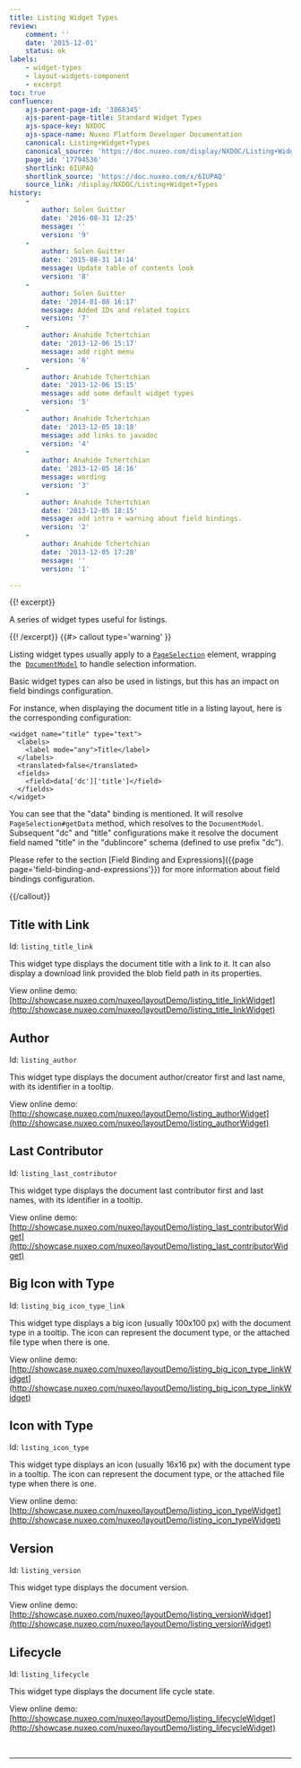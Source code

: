 ```yaml
---
title: Listing Widget Types
review:
    comment: ''
    date: '2015-12-01'
    status: ok
labels:
    - widget-types
    - layout-widgets-component
    - excerpt
toc: true
confluence:
    ajs-parent-page-id: '3868345'
    ajs-parent-page-title: Standard Widget Types
    ajs-space-key: NXDOC
    ajs-space-name: Nuxeo Platform Developer Documentation
    canonical: Listing+Widget+Types
    canonical_source: 'https://doc.nuxeo.com/display/NXDOC/Listing+Widget+Types'
    page_id: '17794536'
    shortlink: 6IUPAQ
    shortlink_source: 'https://doc.nuxeo.com/x/6IUPAQ'
    source_link: /display/NXDOC/Listing+Widget+Types
history:
    - 
        author: Solen Guitter
        date: '2016-08-31 12:25'
        message: ''
        version: '9'
    - 
        author: Solen Guitter
        date: '2015-08-31 14:14'
        message: Update table of contents look
        version: '8'
    - 
        author: Solen Guitter
        date: '2014-01-08 16:17'
        message: Added IDs and related topics
        version: '7'
    - 
        author: Anahide Tchertchian
        date: '2013-12-06 15:17'
        message: add right menu
        version: '6'
    - 
        author: Anahide Tchertchian
        date: '2013-12-06 15:15'
        message: add some default widget types
        version: '5'
    - 
        author: Anahide Tchertchian
        date: '2013-12-05 18:18'
        message: add links to javadoc
        version: '4'
    - 
        author: Anahide Tchertchian
        date: '2013-12-05 18:16'
        message: wording
        version: '3'
    - 
        author: Anahide Tchertchian
        date: '2013-12-05 18:15'
        message: add intro + warning about field bindings.
        version: '2'
    - 
        author: Anahide Tchertchian
        date: '2013-12-05 17:28'
        message: ''
        version: '1'

---
```

{{! excerpt}}

A series of widget types useful for listings.

{{! /excerpt}} {{#> callout type='warning' }}

Listing widget types usually apply to a [`PageSelection`](http://community.nuxeo.com/api/nuxeo/5.9.1/javadoc/org/nuxeo/ecm/platform/query/api/PageSelection.html) element, wrapping the&nbsp; [`DocumentModel`](http://community.nuxeo.com/api/nuxeo/5.9.1/javadoc/org/nuxeo/ecm/core/api/DocumentModel.html) to handle selection information.

Basic widget types can also be used in listings, but this has an impact on field bindings configuration.

For instance, when displaying the document title in a listing layout, here is the corresponding configuration:

```
<widget name="title" type="text">
  <labels>
    <label mode="any">Title</label>
  </labels>
  <translated>false</translated>
  <fields>
    <field>data['dc']['title']</field>
  </fields>
</widget>
```

You can see that the "data" binding is mentioned. It will resolve `PageSelection#getData` method, which resolves to the `DocumentModel`. Subsequent "dc" and "title" configurations make it resolve the document field named "title" in the "dublincore" schema (defined to use prefix "dc").

Please refer to the section [Field Binding and Expressions]({{page page='field-binding-and-expressions'}}) for more information about field bindings configuration.

{{/callout}}

## Title with Link

Id: `listing_title_link`

This widget type displays the document title with a link to it. It can also display a download link provided the blob field path in its properties.

View online demo: [http://showcase.nuxeo.com/nuxeo/layoutDemo/listing_title_linkWidget](http://showcase.nuxeo.com/nuxeo/layoutDemo/listing_title_linkWidget)

## Author

Id: `listing_author`

This widget type displays the document author/creator first and last name, with its identifier in a tooltip.

View online demo: [http://showcase.nuxeo.com/nuxeo/layoutDemo/listing_authorWidget](http://showcase.nuxeo.com/nuxeo/layoutDemo/listing_authorWidget)

## Last Contributor

Id: `listing_last_contributor`

This widget type displays the document last contributor first and last names, with its identifier in a tooltip.

View online demo: [http://showcase.nuxeo.com/nuxeo/layoutDemo/listing_last_contributorWidget](http://showcase.nuxeo.com/nuxeo/layoutDemo/listing_last_contributorWidget)

## Big Icon with Type

Id: `listing_big_icon_type_link`

This widget type displays a big icon (usually 100x100 px) with the document type in a tooltip. The icon can represent the document type, or the attached file type when there is one.

View online demo: [http://showcase.nuxeo.com/nuxeo/layoutDemo/listing_big_icon_type_linkWidget](http://showcase.nuxeo.com/nuxeo/layoutDemo/listing_big_icon_type_linkWidget)

## Icon with Type

Id: `listing_icon_type`

This widget type displays an icon (usually 16x16 px) with the document type in a tooltip. The icon can represent the document type, or the attached file type when there is one.

View online demo: [http://showcase.nuxeo.com/nuxeo/layoutDemo/listing_icon_typeWidget](http://showcase.nuxeo.com/nuxeo/layoutDemo/listing_icon_typeWidget)

## Version

Id: `listing_version`

This widget type displays the document version.

View online demo: [http://showcase.nuxeo.com/nuxeo/layoutDemo/listing_versionWidget](http://showcase.nuxeo.com/nuxeo/layoutDemo/listing_versionWidget)

## Lifecycle

Id: `listing_lifecycle`

This widget type displays the document life cycle state.

View online demo: [http://showcase.nuxeo.com/nuxeo/layoutDemo/listing_lifecycleWidget](http://showcase.nuxeo.com/nuxeo/layoutDemo/listing_lifecycleWidget)

&nbsp;

* * *